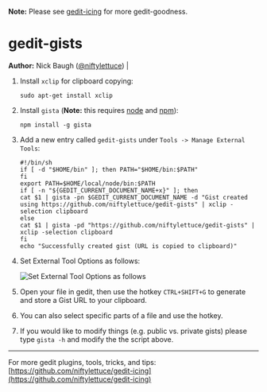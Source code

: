 **Note:** Please see [gedit-icing](http://github.com/niftylettuce/gedit-icing) for more gedit-goodness.

# gedit-gists

 **Author:** Nick Baugh ([@niftylettuce](http://twitter.com/#!/niftylettuce)) |

 1. Install `xclip` for clipboard copying:

        sudo apt-get install xclip

 2. Install `gista` (**Note:** this requires [node](https://github.com/joyent/node) and [npm](https://github.com/isaacs/npm)):

        npm install -g gista

 3. Add a new entry called `gedit-gists` under `Tools -> Manage External Tools`:

        #!/bin/sh
        if [ -d "$HOME/bin" ]; then PATH="$HOME/bin:$PATH"
        fi
        export PATH=$HOME/local/node/bin:$PATH
        if [ -n "${GEDIT_CURRENT_DOCUMENT_NAME+x}" ]; then
        cat $1 | gista -pn $GEDIT_CURRENT_DOCUMENT_NAME -d "Gist created using https://github.com/niftylettuce/gedit-gists" | xclip -selection clipboard
        else
        cat $1 | gista -pd "https://github.com/niftylettuce/gedit-gists" | xclip -selection clipboard
        fi
        echo "Successfully created gist (URL is copied to clipboard)"

 4. Set External Tool Options as follows:

    ![Set External Tool Options as follows](http://i.imgur.com/yqurh.png)

 5. Open your file in gedit, then use the hotkey `CTRL+SHIFT+G` to generate and store a Gist URL to your clipboard.

 6. You can also select specific parts of a file and use the hotkey.

 7. If you would like to modify things (e.g. public vs. private gists) please type `gista -h` and modify the the script above.


 ---

For more gedit plugins, tools, tricks, and tips: [https://github.com/niftylettuce/gedit-icing](https://github.com/niftylettuce/gedit-icing)
